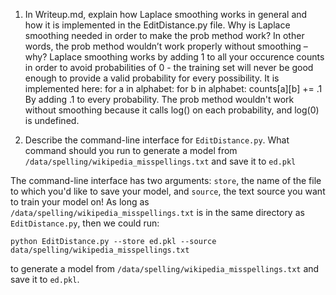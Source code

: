 1. In Writeup.md, explain how Laplace smoothing works in general and how it is implemented in the EditDistance.py file. Why is Laplace smoothing needed in order to make the prob method work? In other words, the prob method wouldn’t work properly without smoothing – why?
Laplace smoothing works by adding 1 to all your occurence counts in order to avoid probabilities of 0 - the training set will never be good enough to provide a valid probability for every possibility. It is implemented here:
for a in alphabet:
    for b in alphabet:
        counts[a][b] += .1
By adding .1 to every probability.
The prob method wouldn't work without smoothing because it calls log() on each probability, and log(0) is undefined.

2. Describe the command-line interface for `EditDistance.py`. What command should you run to generate a model from `/data/spelling/wikipedia_misspellings.txt` and save it to `ed.pkl`

The command-line interface has two arguments: `store`, the name of the file to which you'd like to save your model, and `source`, the text source you want to train your model on! As long as `/data/spelling/wikipedia_misspellings.txt` is in the same directory as `EditDistance.py`, then we could run:

`python EditDistance.py --store ed.pkl --source data/spelling/wikipedia_misspellings.txt`

to generate a model from `/data/spelling/wikipedia_misspellings.txt` and save it to `ed.pkl`. 
